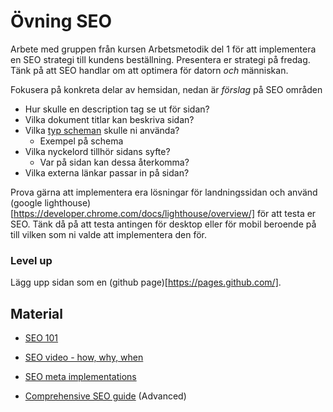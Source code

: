 # Övning SEO
Arbete med gruppen från kursen Arbetsmetodik del 1 för att implementera en SEO strategi till kundens beställning. Presentera er strategi på fredag. Tänk på att SEO handlar om att optimera för datorn *och* människan.


Fokusera på konkreta delar av hemsidan, nedan är *förslag* på SEO områden
- Hur skulle en description tag se ut för sidan?
- Vilka dokument titlar kan beskriva sidan?
- Vilka [typ scheman](https://schema.org/docs/schemas.html) skulle ni använda?
  - Exempel på schema
- Vilka nyckelord tillhör sidans syfte?
  - Var på sidan kan dessa återkomma?
- Vilka externa länkar passar in på sidan?


Prova gärna att implementera era lösningar för landningssidan och använd (google lighthouse)[https://developer.chrome.com/docs/lighthouse/overview/] för att testa er SEO. Tänk då på att testa antingen för desktop eller för mobil beroende på till vilken som ni valde att implementera den för.

### Level up
Lägg upp sidan som en (github page)[https://pages.github.com/].

## Material
- [SEO 101](https://moz.com/beginners-guide-to-seo)
- [SEO video - how, why, when](https://www.youtube.com/watch?v=-B58GgsehKQ)
- [SEO meta implementations](https://www.youtube.com/watch?v=JSm4aQl4w_U)

- [Comprehensive SEO guide](https://www.youtube.com/watch?v=imsyg1wRa_Y) (Advanced)